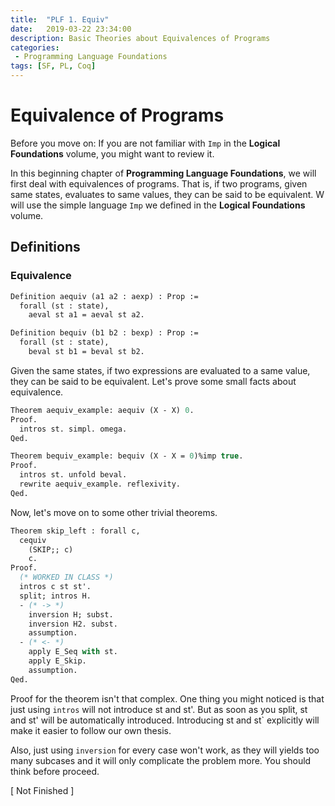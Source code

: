 ```yaml
---
title:  "PLF 1. Equiv"
date:   2019-03-22 23:34:00
description: Basic Theories about Equivalences of Programs
categories: 
 - Programming Language Foundations
tags: [SF, PL, Coq]
---
```


# Equivalence of Programs
Before you move on: If you are not familiar with `Imp` in the **Logical Foundations** volume, you might want to review it.

In this beginning chapter of **Programming Language Foundations**, we will first deal with equivalences of programs. That is, if two programs, given same states, evaluates to same values, they can be said to be equivalent. W will use the simple language `Imp` we defined in the **Logical Foundations** volume.

## Definitions

### Equivalence

```ocaml
Definition aequiv (a1 a2 : aexp) : Prop :=
  forall (st : state),
    aeval st a1 = aeval st a2.

Definition bequiv (b1 b2 : bexp) : Prop :=
  forall (st : state),
    beval st b1 = beval st b2.
```
Given the same states, if two expressions are evaluated to a same value, they can be said to be equivalent. Let's prove some small facts about equivalence.

```ocaml
Theorem aequiv_example: aequiv (X - X) 0.
Proof.
  intros st. simpl. omega.
Qed.

Theorem bequiv_example: bequiv (X - X = 0)%imp true.
Proof.
  intros st. unfold beval.
  rewrite aequiv_example. reflexivity.
Qed.
```

Now, let's move on to some other trivial theorems.

```ocaml
Theorem skip_left : forall c,
  cequiv
    (SKIP;; c)
    c.
Proof.
  (* WORKED IN CLASS *)
  intros c st st'.
  split; intros H.
  - (* -> *)
    inversion H; subst.
    inversion H2. subst.
    assumption.
  - (* <- *)
    apply E_Seq with st.
    apply E_Skip.
    assumption.
Qed.
```
Proof for the theorem isn't that complex. One thing you might noticed is that just using `intros` will not introduce st and st'. But as soon as you split, st and st' will be automatically introduced. Introducing st and st` explicitly will make it easier to follow our own thesis. 

Also, just using `inversion` for every case won't work, as they will yields too many subcases and it will only complicate the problem more. You should think before proceed.

[ Not Finished ]